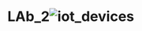 # LAb_2![iot_devices](https://user-images.githubusercontent.com/110255978/201150467-d29993b3-8082-4d81-8e25-d82c2c6974de.png)
